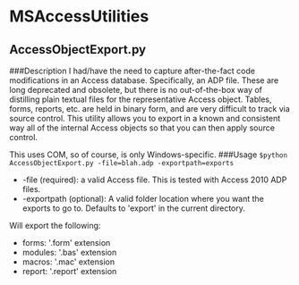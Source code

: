 # MSAccessUtilities
## AccessObjectExport.py
###Description
I had/have the need to capture after-the-fact code modifications in an Access database.  Specifically, an ADP file.  These are long deprecated and obsolete, but there is no out-of-the-box way of distilling plain textual files for the representative Access object.  Tables, forms, reports, etc. are held in binary form, and are very difficult to track via source control.  This utility allows you to export in a known and consistent way all of the internal Access objects so that you can then apply source control.

This uses COM, so of course, is only Windows-specific.
###Usage
```$python AccessObjectExport.py -file=blah.adp -exportpath=exports```

* -file (required): a valid Access file.  This is tested with Access 2010 ADP files.
* -exportpath (optional): A valid folder location where you want the exports to go to.  Defaults to 'export' in the current directory.

Will export the following:
* forms: '.form' extension
* modules: '.bas' extension
* macros: '.mac' extension
* report: '.report' extension

